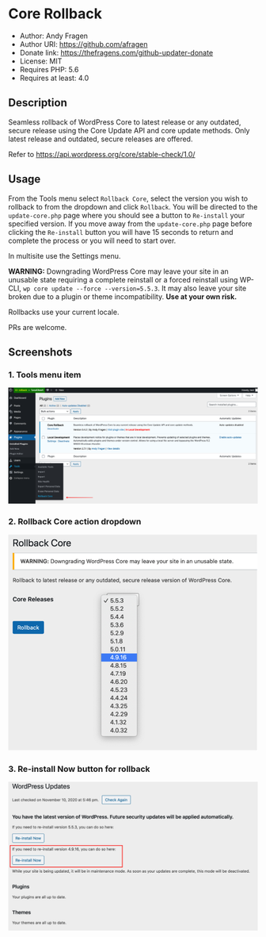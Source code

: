 # Core Rollback

 * Author:            Andy Fragen
 * Author URI:        https://github.com/afragen
 * Donate link:       https://thefragens.com/github-updater-donate
 * License:           MIT
 * Requires PHP:      5.6
 * Requires at least: 4.0

## Description

Seamless rollback of WordPress Core to latest release or any outdated, secure release using the Core Update API and core update methods. Only latest release and outdated, secure releases are offered.

Refer to https://api.wordpress.org/core/stable-check/1.0/

## Usage

From the Tools menu select `Rollback Core`, select the version you wish to rollback to from the dropdown and click `Rollback`. You will be directed to the `update-core.php` page where you should see a button to `Re-install` your specified version. If you move away from the `update-core.php` page before clicking the `Re-install` button you will have 15 seconds to return and complete the process or you will need to start over.

In multisite use the Settings menu.

**WARNING:** Downgrading WordPress Core may leave your site in an unusable state requiring a complete reinstall or a forced reinstall using WP-CLI, `wp core update --force --version=5.5.3`. It may also leave your site broken due to a plugin or theme incompatibility. **Use at your own risk.**

Rollbacks use your current locale.

PRs are welcome.

## Screenshots

### 1. Tools menu item
![Tools menu item](./.wordpress-org/screenshot-1.png)

### 2. Rollback Core action dropdown
![Rollback Core action dropdown](./.wordpress-org/screenshot-2.png)

### 3. Re-install Now button for rollback
![Re-install Now button for rollback](./.wordpress-org/screenshot-3.png)
